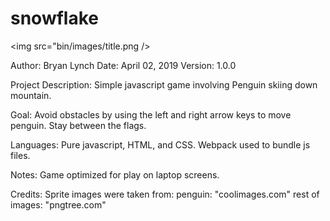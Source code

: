 # snowflake

<img src="bin/images/title.png />

Author: Bryan Lynch
Date: April 02, 2019
Version: 1.0.0

Project Description: Simple javascript game involving Penguin skiing down mountain.

Goal: Avoid obstacles by using the left and right arrow keys to move penguin. Stay between
the flags.

Languages: Pure javascript, HTML, and CSS. Webpack used to bundle js files.

Notes: Game optimized for play on laptop screens. 

Credits: Sprite images were taken from:
	 penguin: "coolimages.com"
	 rest of images: "pngtree.com"
	 
